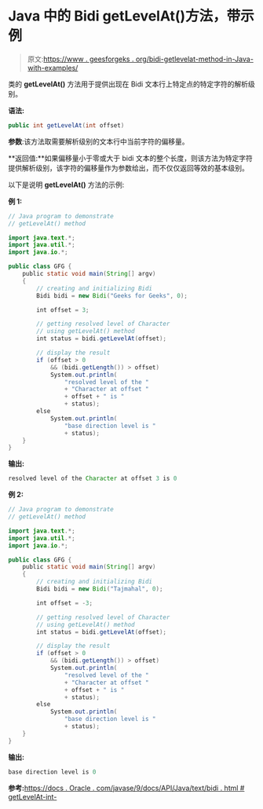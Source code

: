 # Java 中的 Bidi getLevelAt()方法，带示例

> 原文:[https://www . geesforgeks . org/bidi-getlevelat-method-in-Java-with-examples/](https://www.geeksforgeeks.org/bidi-getlevelat-method-in-java-with-examples/)

类的 **getLevelAt()** 方法用于提供出现在 Bidi 文本行上特定点的特定字符的解析级别。

**语法:**

```java
public int getLevelAt(int offset)
```

**参数**:该方法取需要解析级别的文本行中当前字符的偏移量。

**返回值:**如果偏移量小于零或大于 bidi 文本的整个长度，则该方法为特定字符提供解析级别，该字符的偏移量作为参数给出，而不仅仅返回等效的基本级别。

以下是说明 **getLevelAt()** 方法的示例:

**例 1:**

```java
// Java program to demonstrate
// getLevelAt() method

import java.text.*;
import java.util.*;
import java.io.*;

public class GFG {
    public static void main(String[] argv)
    {
        // creating and initializing Bidi
        Bidi bidi = new Bidi("Geeks for Geeks", 0);

        int offset = 3;

        // getting resolved level of Character
        // using getLevelAt() method
        int status = bidi.getLevelAt(offset);

        // display the result
        if (offset > 0
            && (bidi.getLength()) > offset)
            System.out.println(
                "resolved level of the "
                + "Character at offset "
                + offset + " is "
                + status);
        else
            System.out.println(
                "base direction level is "
                + status);
    }
}
```

**输出:**

```java
resolved level of the Character at offset 3 is 0

```

**例 2:**

```java
// Java program to demonstrate
// getLevelAt() method

import java.text.*;
import java.util.*;
import java.io.*;

public class GFG {
    public static void main(String[] argv)
    {
        // creating and initializing Bidi
        Bidi bidi = new Bidi("Tajmahal", 0);

        int offset = -3;

        // getting resolved level of Character
        // using getLevelAt() method
        int status = bidi.getLevelAt(offset);

        // display the result
        if (offset > 0
            && (bidi.getLength()) > offset)
            System.out.println(
                "resolved level of the "
                + "Character at offset "
                + offset + " is "
                + status);
        else
            System.out.println(
                "base direction level is "
                + status);
    }
}
```

**输出:**

```java
base direction level is 0

```

**参考:**[https://docs . Oracle . com/javase/9/docs/API/Java/text/bidi . html # getLevelAt-int-](https://docs.oracle.com/javase/9/docs/api/java/text/Bidi.html#getLevelAt-int-)